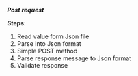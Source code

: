 **_Post request_**

**Steps**:

1. Read value form Json file
2. Parse into Json format
3. Simple POST method
4. Parse response message to Json format
5. Validate response
